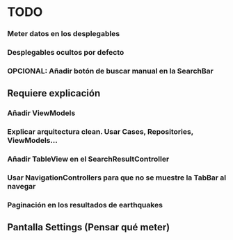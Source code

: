 
# TODO

### Meter datos en los desplegables
### Desplegables ocultos por defecto
### OPCIONAL: Añadir botón de buscar manual en la SearchBar

## Requiere explicación
### Añadir ViewModels
### Explicar arquitectura clean. Usar Cases, Repositories, ViewModels...
### Añadir TableView en el SearchResultController
### Usar NavigationControllers para que no se muestre la TabBar al navegar
### Paginación en los resultados de earthquakes

## Pantalla Settings (Pensar qué meter)
